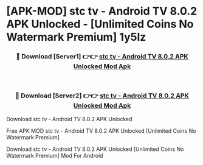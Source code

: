 # [APK-MOD] stc tv - Android TV 8.0.2 APK Unlocked - [Unlimited Coins No Watermark Premium] 1y5lz



<div align="center">
<h3>🔴 Download [Server1] 👉👉 <a href="https://momento.my/?title=stc_tv_-_Android_TV_8.0.2_APK_Unlocked">stc tv - Android TV 8.0.2 APK Unlocked Mod Apk</a></h3><br>

<h3>🔴 Download [Server2] 👉👉 <a href="https://momento.my/?title=stc_tv_-_Android_TV_8.0.2_APK_Unlocked">stc tv - Android TV 8.0.2 APK Unlocked Mod Apk</a></h3>
</div>



Download stc tv - Android TV 8.0.2 APK Unlocked 

Free APK MOD stc tv - Android TV 8.0.2 APK Unlocked [Unlimited Coins No Watermark Premium]

Download stc tv - Android TV 8.0.2 APK Unlocked [Unlimited Coins No Watermark Premium] Mod For Android
